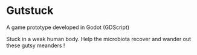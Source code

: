 # Gutstuck

A game prototype developed in Godot (GDScript)

Stuck in a weak human body. Help the microbiota recover and wander out these gutsy meanders !
